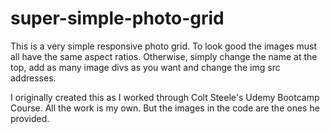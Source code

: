 # super-simple-photo-grid

This is a very simple responsive photo grid. To look good the images must all have the same aspect ratios. Otherwise, simply change the name at the top, add as many image divs as you want and change the img src addresses.

I originally created this as I worked through Colt Steele's Udemy Bootcamp Course. All the work is my own. But the images in the code are the ones he provided.
